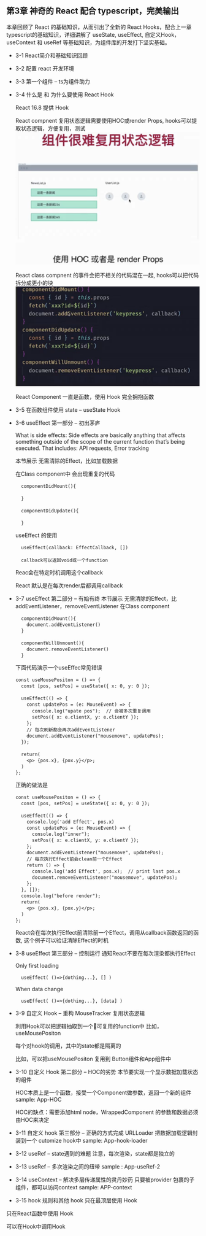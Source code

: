 ## 第3章 神奇的 React 配合 typescript，完美输出
本章回顾了 React 的基础知识，从而引出了全新的 React Hooks，配合上一章typescript的基础知识，详细讲解了 useState, useEffect, 自定义Hook，useContext 和 useRef 等基础知识，为组件库的开发打下坚实基础。

- 3-1 React简介和基础知识回顾

- 3-2 配置 react 开发环境

- 3-3 第一个组件 – ts为组件助力

- 3-4 什么是 和 为什么要使用 React Hook

  React 16.8  提供 Hook 

  React compnent 复用状态逻辑需要使用HOC或render Props, hooks可以提取状态逻辑，方便复用，测试
  ![](./_images/status-reuse.png)


  React class compnent 的事件会把不相关的代码混在一起, hooks可以把代码拆分成更小的块
  ![](./_images/component-event.png)

  React Component 一直是函数，使用 Hook 完全拥抱函数

- 3-5 在函数组件使用 state – useState Hook

- 3-6 useEffect 第一部分 – 初出茅庐

  What is side effects: 
  Side effects are basically anything that affects something outside of the scope of the current function that’s being executed. That includes: API requests, Error tracking


  本节展示 无需清除的Effect，比如加载数据

  在Class component中 会出现重复的代码
  ```
    componentDidMount(){

    }

    componentDidUpdate(){

    }
  ```

  useEffect 的使用
  ```
    useEffect(callback: EffectCallback, []) 

    callback可以返回void或一个function
  ```
  Reac会在特定时机调用这个callback

  React 默认是在每次render后都调用callback

- 3-7 useEffect 第二部分 – 有始有终
  本节展示 无需清除的Effect，比addEventListener，removeEventListener
  在Class component
  ```
    componentDidMount(){
      document.addEventListener()
    }

    componentWillUnmount(){
      document.removeEventListener()
    }
  ```
  下面代码演示一个useEffec常见错误
  ```
  const useMousePositon = () => {
    const [pos, setPos] = useState({ x: 0, y: 0 });

    useEffect(() => {
      const updatePos = (e: MouseEvent) => {
        console.log("upate pos");  // 会被多次重复调用
        setPos({ x: e.clientX, y: e.clientY });
      };
      // 每次刷新都会再次addEventListener
      document.addEventListener("mousemove", updatePos);
    });

    return(
      <p> {pos.x}, {pox.y}</p>;
    )
  };

  ```
  正确的做法是
  ```
  const useMousePositon = () => {
    const [pos, setPos] = useState({ x: 0, y: 0 });

    useEffect(() => {
      console.log('add Effect', pos.x)
      const updatePos = (e: MouseEvent) => {
        console.log("inner");
        setPos({ x: e.clientX, y: e.clientY });
      };
      document.addEventListener("mousemove", updatePos);
      // 每次执行Effect前会clean前一个Effect
      return () => {
        console.log('add Effect', pos.x);  // print last pos.x
        document.removeEventListener("mousemove", updatePos);
      };
    }, []);
    console.log("before render");
    return(
      <p> {pos.x}, {pox.y}</p>;
    )
  };
  ```
  React会在每次执行Effect前清除前一个Effect，调用从callback函数返回的函数, 这个例子可以验证清除Effect的时机

- 3-8 useEffect 第三部分 – 控制运行
  通知React不要在每次渲染都执行Effect

  Only first loading
  ```
    useEffect( ()=>{dothing...}, [] )
  ```

  When data change
  ```
    useEffect( ()=>{dothing...}, [data] )
  ```


- 3-9 自定义 Hook – 重构 MouseTracker
  复用状态逻辑

  利用Hook可以把逻辑抽取到一个可复用的function中
  比如， useMousePositon 

  每个对hook的调用，其中的state都是隔离的

  比如，可以把useMousePositon 复用到 Button组件和App组件中

- 3-10 自定义 Hook 第二部分 – HOC的劣势
  本节要实现一个显示数据加载状态的组件

  HOC本质上是一个函数，接受一个Component做参数，返回一个新的组件
  sample: App-HOC

  HOC的缺点：需要添加html node，WrappedComponent 的参数和数据必须由HOC来决定


- 3-11 自定义 hook 第三部分 – 正确的方式完成 URLLoader
  把数据加载逻辑封装到一个 cutomize hook中
  sample: App-hook-loader

- 3-12 useRef – state遇到的难题
  注意，每次渲染，state都是独立的

- 3-13 useRef – 多次渲染之间的纽带
  sample : App-useRef-2

  
- 3-14 useContext – 解决多层传递属性的灵丹妙药
  只要被provider 包裹的子组件，都可以访问context
  sample: APP-context

  
- 3-15 hook 规则和其他 hook
只在最顶层使用 Hook

只在React函数中使用 Hook

可以在Hook中调用Hook

